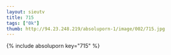 ```yaml
--- 
layout: sieutv
title: 715
tags: ["0k"]
thumb: http://94.23.248.219/absoluporn-1/image/002/715.jpg
---
```

{% include absoluporn key="715" %} 
